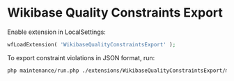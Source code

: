 # Wikibase Quality Constraints Export

Enable extension in LocalSettings:
```php
wfLoadExtension( 'WikibaseQualityConstraintsExport' );
```

To export constraint violations in JSON format, run:
```bash
php maintenance/run.php ./extensions/WikibaseQualityConstraintsExport/maintenance/ExportConstraintViolations.php
```
